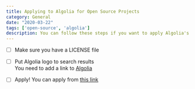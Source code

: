 ```yaml
---
title: Applying to Algolia for Open Source Projects
category: General
date: "2020-03-22"
tags: ['open-source', 'algolia']
description: You can follow these steps if you want to apply Algolia's open-source program
---
```


- [ ] Make sure you have a LICENSE file

- [ ] Put Algolia logo to search results  
You need to add a link to [Algolia](https://algolia.com)

- [ ] Apply!
You can apply from [this link](https://www.algolia.com/for-open-source/)
